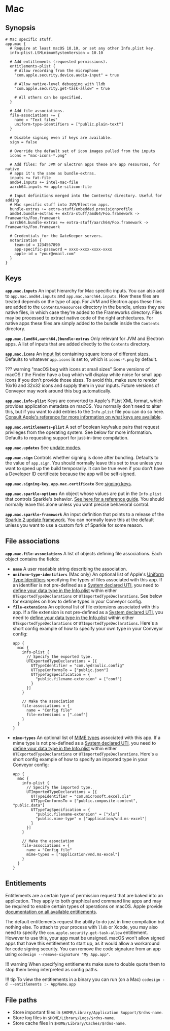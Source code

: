 # Mac

## Synopsis

```properties
# Mac specific stuff.
app.mac { 
  # Require at least macOS 10.10, or set any other Info.plist key.
  info-plist.LSMinimumSystemVersion = 10.10

  # Add entitlements (requested permissions).
  entitlements-plist {
    # Allow recording from the microphone
    "com.apple.security.device.audio-input" = true
  
    # Allow native-level debugging with lldb
    "com.apple.security.get-task-allow" = true
  
    # All others can be specified.
  }
  
  # Add file associations.
  file-associations += {
    name = "Text files"     
    uniform-type-identifiers = ["public.plain-text"]  
  }

  # Disable signing even if keys are available.
  sign = false

  # Override the default set of icon images pulled from the inputs
  icons = "mac-icons-*.png"
  
  # Add files: for JVM or Electron apps these are app resources, for native 
  # apps it's the same as bundle-extras.
  inputs += fat-file
  amd64.inputs += intel-mac-file
  aarch64.inputs += apple-silicon-file

  # Input definitions merged into the Contents/ directory. Useful for adding
  # Mac specific stuff into JVM/Electron apps.
  bundle-extras += extra-stuff/embedded.provisionprofile
  amd64.bundle-extras += extra-stuff/amd64/Foo.framework -> Frameworks/Foo.framework
  aarch64.bundle-extras += extra-stuff/aarch64/Foo.framework -> Frameworks/Foo.framework

  # Credentials for the GateKeeper servers.
  notarization {
    team-id = 1234567890
    app-specific-password = xxxx-xxxx-xxxx-xxxx
   	apple-id = "your@email.com"
  }
}
```

## Keys

**`app.mac.inputs`** An input hierarchy for Mac specific inputs. You can also add to `app.mac.amd64.inputs` and `app.mac.aarch64.inputs`.
How these files are treated depends on the type of app. For JVM and Electron apps these files are added to the `Contents/Resources` 
directory in the bundle, unless they are native files, in which case they're added to the Frameworks directory. Files may be processed to
extract native code of the right architectures. For native apps these files are simply added to the bundle inside the `Contents`
directory.

**`app.mac.{amd64,aarch64,}bundle-extras`** Only relevant for JVM and Electron apps. A list of inputs that are added directly to 
the `Contents` directory.

**`app.mac.icons`** An [input list](inputs.md) containing square icons of different sizes. Defaults to whatever `app.icons` is set to, which is `icons-*.png` by default.

??? warning "macOS bug with icons at small sizes"
    Some versions of macOS / the Finder have a bug which will display white noise for small app icons if you don't provide those sizes. To avoid this, make sure to render 16x16 and 32x32 icons and supply them in your inputs. Future versions of Conveyor may work around this bug automatically.

**`app.mac.info-plist`**  Keys are converted to Apple's PList XML format, which provides application metadata on macOS. You normally don't need to alter this, but if you want to add entries to the `Info.plist` file you can do so here. [Consult Apple's reference for more information on what keys are available](https://developer.apple.com/library/archive/documentation/General/Reference/InfoPlistKeyReference/Introduction/Introduction.html).

**`app.mac.entitlements-plist`** A set of boolean key/value pairs that request privileges from the operating system. See below for more information. Defaults to requesting support for just-in-time compilation.

**`app.mac.updates`** See [update modes](index.md#update-modes).

**`app.mac.sign`** Controls whether signing is done after bundling. Defaults to the value of `app.sign`. You should normally leave this set to true unless you want to speed up the build temporarily. It can be true even if you don't have a Developer ID certificate because the app will be self-signed.

**`app.mac.signing-key`**, **`app.mac.certificate`** See [signing keys](index.md#signing).

**`app.mac.sparkle-options`** An object whose values are put in the `Info.plist` that controls Sparkle's behavior. [See here for a reference guide](https://sparkle-project.org/documentation/customization/). You should normally leave this alone unless you want precise behavioral control.

**`app.mac.sparkle-framework`** An input definition that points to a release of the [Sparkle 2 update framework](https://sparkle-project.org/). You can normally leave this at the default unless you want to use a custom fork of Sparkle for some reason.

## File associations

**`app.mac.file-associations`** A list of objects defining file associations. Each object contains the fields:
  * **`name`** A user readable string describing the association.
  * **`uniform-type-identifiers`** (Mac only) An optional list of Apple's [Uniform Type Identifiers](https://developer.apple.com/documentation/uniformtypeidentifiers) specifying the types of files associated with this app. If an identifier is not pre-defined as a [System declared UTI](https://developer.apple.com/documentation/uniformtypeidentifiers/system-declared_uniform_type_identifiers), you need to [define your data type in the Info.plist](https://developer.apple.com/documentation/uniformtypeidentifiers/defining_file_and_data_types_for_your_app) within either `UTExportedTypeDeclarations` or `UTImportedTypeDeclarations`. See below for examples on how to define types in your Conveyor config.
  * **`file-extensions`** An optional list of file extensions associated with this app. If a file extension is not pre-defined as a [System declared UTI](https://developer.apple.com/documentation/uniformtypeidentifiers/system-declared_uniform_type_identifiers), you need to [define your data type in the Info.plist](https://developer.apple.com/documentation/uniformtypeidentifiers/defining_file_and_data_types_for_your_app) within either `UTExportedTypeDeclarations` or `UTImportedTypeDeclarations`. Here's a short config example of how to specify your own type in your Conveyor config:
    ```properties
    app {
      mac {
        info-plist {
          // Specify the exported type.
          UTExportedTypeDeclarations = [{
            UTTypeIdentifier = "com.hydraulic.config"
            UTTypeConformsTo = ["public.json"]
            UTTypeTagSpecification = {
              "public.filename-extension" = ["conf"]
            }
          }]
        }
    
        // Make the association
        file-associations = {
          name = "Config file"
          file-extensions = [".conf"]
        }
      }
    }
    ```
  * **`mime-types`** An optional list of [MIME types](https://en.wikipedia.org/wiki/Media_type) associated with this app. If a mime type is not pre-defined as a [System declared UTI](https://developer.apple.com/documentation/uniformtypeidentifiers/system-declared_uniform_type_identifiers), you need to [define your data type in the Info.plist](https://developer.apple.com/documentation/uniformtypeidentifiers/defining_file_and_data_types_for_your_app) within either `UTExportedTypeDeclarations` or `UTImportedTypeDeclarations`. Here's a short config example of how to specify an imported type in your Conveyor config:
    ```properties
    app {
      mac {
        info-plist {
          // Specify the imported type.
          UTImportedTypeDeclarations = [{
            UTTypeIdentifier = "com.microsoft.excel.xls"
            UTTypeConformsTo = ["public.composite-content", "public.data"]
            UTTypeTagSpecification = {
              "public.filename-extension" = ["xls"]
              "public.mime-type" = ["application/vnd.ms-excel"]
            }
          }]
        }
    
        // Make the association
        file-associations = {
          name = "Config file"
          mime-types = ["application/vnd.ms-excel"]
        }
      }
    }
    ```

## Entitlements

Entitlements are a certain type of permission request that are baked into an application. They apply to both graphical and command line apps and may be required to enable certain types of operations on macOS. Apple provide [documentation on all available entitlements](https://developer.apple.com/documentation/bundleresources/entitlements).

The default entitlements request the ability to do just in time compilation but nothing else. To attach to your process with `lldb` or Xcode, you may also need to specify the `com.apple.security.get-task-allow` entitlement. However to use this, your app must be unsigned. macOS won't allow signed apps that have this entitlement to start up, as it would allow a workaround for code signing security. You can remove the code signature from an app using `codesign --remove-signature "My App.app"`.

!!! warning
    When specifying entitlements make sure to double quote them to stop them being interpreted as config paths.

!!! tip
    To view the entitlements in a binary you can run (on a Mac) `codesign -d --entitlements :- AppName.app`

## File paths

- Store important files in `$HOME/Library/Application Support/$rdns-name`.
- Store log files in `$HOME/Library/Logs/$rdns-name`.
- Store cache files in `$HOME/Library/Caches/$rdns-name`.
